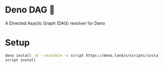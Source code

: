 # Deno DAG 🦕

A Directed Asyclic Graph (DAG) resolver for Deno

# Setup

```sh
deno install -A --unstable -n script https://deno.land/x/scripts/install.ts
script install
```
